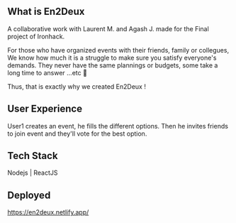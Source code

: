 
## What is En2Deux

A collaborative work with Laurent M. and Agash J. made for the Final project of Ironhack. 

For those who have organized events with their friends, family or collegues,
We know how much it is a struggle to make sure you satisfy everyone's demands.
They never have the same plannings or budgets, some take a long time to answer ...etc 🤯

Thus, that is exactly why we created En2Deux !

## User Experience
User1 creates an event, he fills the different options.
Then he invites friends to join event and they'll vote for the best option.


## Tech Stack

Nodejs | ReactJS


## Deployed 

https://en2deux.netlify.app/
